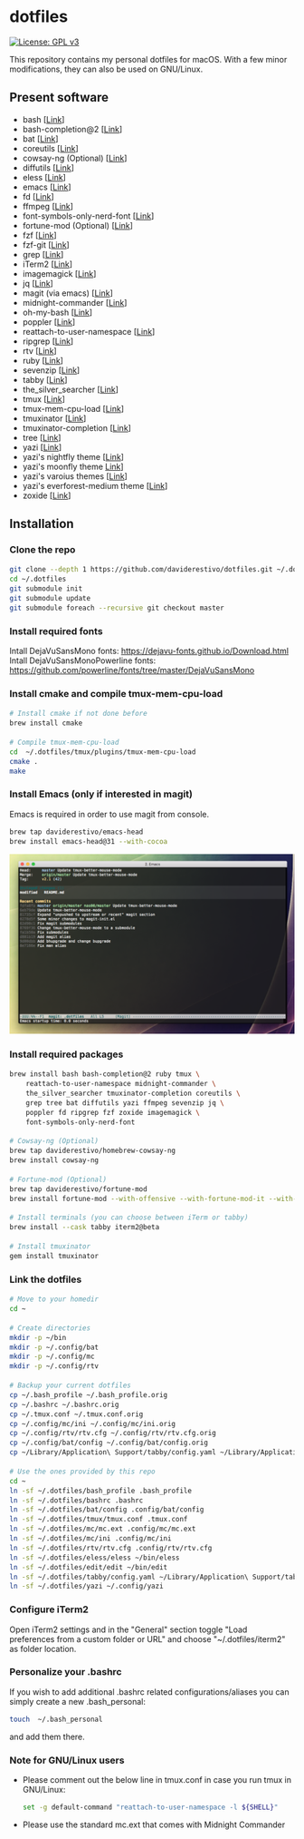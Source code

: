 # dotfiles

[![License: GPL v3](https://img.shields.io/badge/License-GPL%20v3-blue.svg)](https://www.gnu.org/licenses/gpl-3.0)

This repository contains my personal dotfiles for macOS. With a few
minor modifications, they can also be used on GNU/Linux.

## Present software
- bash [[Link](https://www.gnu.org/software/bash)]
- bash-completion@2 [[Link](https://github.com/scop/bash-completion)]
- bat [[Link](https://github.com/sharkdp/bat)]
- coreutils [[Link](https://github.com/coreutils/coreutils)]
- cowsay-ng (Optional) [[Link](https://github.com/daviderestivo/cowsay-ng)]
- diffutils [[Link](https://www.gnu.org/software/diffutils)]
- eless [[Link](https://eless.scripter.co)]
- emacs [[Link](https://github.com/emacs-mirror/emacs)]
- fd [[Link](https://github.com/sharkdp/fd)]
- ffmpeg [[Link](https://ffmpeg.org/)]
- font-symbols-only-nerd-font [[Link](https://github.com/ryanoasis/nerd-fonts)]
- fortune-mod (Optional) [[Link](https://github.com/shlomif/fortune-mod)]
- fzf [[Link](https://github.com/junegunn/fzf)]
- fzf-git [[Link](https://github.com/junegunn/fzf-git.sh)]
- grep [[Link](https://www.gnu.org/software/grep)]
- iTerm2 [[Link](https://www.iterm2.com)]
- imagemagick [[Link](https://imagemagick.org/index.php)]
- jq [[Link](https://jqlang.github.io/jq/)]
- magit (via emacs) [[Link](https://magit.vc)]
- midnight-commander [[Link](https://midnight-commander.org)]
- oh-my-bash [[Link](https://github.com/ohmybash/oh-my-bash)]
- poppler [[Link](https://poppler.freedesktop.org/)]
- reattach-to-user-namespace [[Link](https://github.com/ChrisJohnsen/tmux-MacOSX-pasteboard)]
- ripgrep [[Link](https://github.com/BurntSushi/ripgrep)]
- rtv [[Link](https://github.com/michael-lazar/rtv)]
- ruby [[Link](https://www.ruby-lang.org)]
- sevenzip [[Link](https://7-zip.org)]
- tabby [[Link](https://github.com/Eugeny/tabby)]
- the_silver_searcher [[Link](https://geoff.greer.fm/ag/)]
- tmux [[Link](https://github.com/tmux/tmux)]
- tmux-mem-cpu-load [[Link](https://github.com/thewtex/tmux-mem-cpu-load)]
- tmuxinator [[Link](https://github.com/tmuxinator/tmuxinator)]
- tmuxinator-completion [[Link](https://github.com/tmuxinator/tmuxinator)]
- tree [[Link](https://oldmanprogrammer.net/source.php?dir=projects/tree)]
- yazi [[Link](https://github.com/sxyazi/yazi)]
- yazi's nightfly theme [[Link](https://github.com/tkapias/nightfly.yazi.git)]
- yazi's moonfly theme [Link](https://github.com/tkapias/moonfly.yazi)]
- yazi's varoius themes [[Link](https://github.com/yazi-rs/flavors.git)]
- yazi's everforest-medium theme [[Link](https://github.com/Chromium-3-Oxide/everforest-medium.yazi.git)]
- zoxide [[Link](https://github.com/ajeetdsouza/zoxide)]

## Installation
### Clone the repo
``` bash
git clone --depth 1 https://github.com/daviderestivo/dotfiles.git ~/.dotfiles
cd ~/.dotfiles
git submodule init
git submodule update
git submodule foreach --recursive git checkout master
```

### Install required fonts
Intall DejaVuSansMono fonts: https://dejavu-fonts.github.io/Download.html
Intall DejaVuSansMonoPowerline fonts: https://github.com/powerline/fonts/tree/master/DejaVuSansMono

### Install cmake and compile tmux-mem-cpu-load
``` bash
# Install cmake if not done before
brew install cmake

# Compile tmux-mem-cpu-load
cd  ~/.dotfiles/tmux/plugins/tmux-mem-cpu-load
cmake .
make
```

### Install Emacs (only if interested in magit)
Emacs is required in order to use magit from console.

``` bash
brew tap daviderestivo/emacs-head
brew install emacs-head@31 --with-cocoa
```

![Magit](https://raw.githubusercontent.com/daviderestivo/dotfiles/master/screenshots/magit.png)

### Install required packages

``` bash
brew install bash bash-completion@2 ruby tmux \
    reattach-to-user-namespace midnight-commander \
    the_silver_searcher tmuxinator-completion coreutils \
    grep tree bat diffutils yazi ffmpeg sevenzip jq \
    poppler fd ripgrep fzf zoxide imagemagick \
    font-symbols-only-nerd-font

# Cowsay-ng (Optional)
brew tap daviderestivo/homebrew-cowsay-ng
brew install cowsay-ng

# Fortune-mod (Optional)
brew tap daviderestivo/fortune-mod
brew install fortune-mod --with-offensive --with-fortune-mod-it --with-fortune-mod-woody-allen-it

# Install terminals (you can choose between iTerm or tabby)
brew install --cask tabby iterm2@beta

# Install tmuxinator
gem install tmuxinator
```

### Link the dotfiles
``` bash
# Move to your homedir
cd ~

# Create directories
mkdir -p ~/bin
mkdir -p ~/.config/bat
mkdir -p ~/.config/mc
mkdir -p ~/.config/rtv

# Backup your current dotfiles
cp ~/.bash_profile ~/.bash_profile.orig
cp ~/.bashrc ~/.bashrc.orig
cp ~/.tmux.conf ~/.tmux.conf.orig
cp ~/.config/mc/ini ~/.config/mc/ini.orig
cp ~/.config/rtv/rtv.cfg ~/.config/rtv/rtv.cfg.orig
cp ~/.config/bat/config ~/.config/bat/config.orig
cp ~/Library/Application\ Support/tabby/config.yaml ~/Library/Application\ Support/tabby/config.yaml.orig

# Use the ones provided by this repo
cd ~
ln -sf ~/.dotfiles/bash_profile .bash_profile
ln -sf ~/.dotfiles/bashrc .bashrc
ln -sf ~/.dotfiles/bat/config .config/bat/config
ln -sf ~/.dotfiles/tmux/tmux.conf .tmux.conf
ln -sf ~/.dotfiles/mc/mc.ext .config/mc/mc.ext
ln -sf ~/.dotfiles/mc/ini .config/mc/ini
ln -sf ~/.dotfiles/rtv/rtv.cfg .config/rtv/rtv.cfg
ln -sf ~/.dotfiles/eless/eless ~/bin/eless
ln -sf ~/.dotfiles/edit/edit ~/bin/edit
ln -sf ~/.dotfiles/tabby/config.yaml ~/Library/Application\ Support/tabby/config.yaml
ln -sf ~/.dotfiles/yazi ~/.config/yazi
```

### Configure iTerm2
Open iTerm2 settings and in the "General" section toggle "Load preferences from
a custom folder or URL" and choose "~/.dotfiles/iterm2" as folder location.

### Personalize your .bashrc
If you wish to add additional .bashrc related configurations/aliases you can
simply create a new .bash_personal:

``` bash
touch  ~/.bash_personal
```

and add them there.

### Note for GNU/Linux users
- Please comment out the below line in tmux.conf in case you run tmux
  in GNU/Linux:

  ``` bash
  set -g default-command "reattach-to-user-namespace -l ${SHELL}"
  ```

- Please use the standard mc.ext that comes with Midnight Commander
